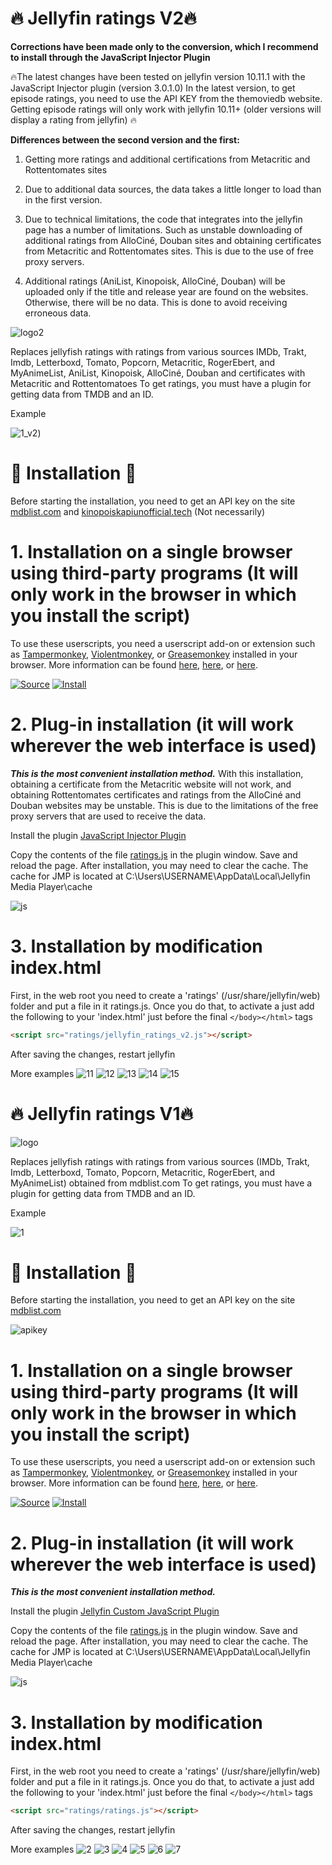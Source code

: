 # 🔥 Jellyfin ratings V2🔥
**Corrections have been made only to the conversion, which I recommend to install through the JavaScript Injector Plugin**

🔥The latest changes have been tested on jellyfin version 10.11.1 with the JavaScript Injector plugin (version 3.0.1.0)
In the latest version, to get episode ratings, you need to use the API KEY from the themoviedb website. Getting episode ratings will only work with jellyfin 10.11+ (older versions will display a rating from jellyfin) 🔥


**Differences between the second version and the first:**

1. Getting more ratings and additional certifications from Metacritic and Rottentomates sites

2. Due to additional data sources, the data takes a little longer to load than in the first version.

3. Due to technical limitations, the code that integrates into the jellyfin page has a number of limitations. Such as unstable downloading of additional ratings from AlloCiné, Douban sites and obtaining certificates from Metacritic and Rottentomates sites. This is due to the use of free proxy servers.

4. Additional ratings (AniList, Kinopoisk, AlloCiné, Douban) will be uploaded only if the title and release year are found on the websites. Otherwise, there will be no data.  This is done to avoid receiving erroneous data.

![logo2](https://github.com/Druidblack/jellyfin_ratings/blob/main/img/logo_v2.png)

Replaces jellyfish ratings with ratings from various sources IMDb, Trakt, Imdb, Letterboxd, Tomato, Popcorn, Metacritic, RogerEbert, and MyAnimeList, AniList, Kinopoisk, AlloCiné, Douban and certificates with Metacritic and Rottentomatoes
To get ratings, you must have a plugin for getting data from TMDB and an ID.

Example

![1_v2](https://github.com/Druidblack/jellyfin_ratings/blob/main/img/2_v2.jpg))

# 📌 Installation 📌

Before starting the installation, you need to get an API key on the site [mdblist.com](https://mdblist.com/preferences) and [kinopoiskapiunofficial.tech](kinopoiskapiunofficial.tech) (Not necessarily)

# 1. Installation on a single browser using third-party programs (It will only work in the browser in which you install the script)

To use these userscripts, you need a userscript add-on or extension such as [Tampermonkey](https://www.tampermonkey.net/), [Violentmonkey](https://violentmonkey.github.io/), or [Greasemonkey](https://addons.mozilla.org/en-GB/firefox/addon/greasemonkey/) installed in your browser. More information can be found [here](https://stackapps.com/tags/script/info), [here](https://openuserjs.org/about/Userscript-Beginners-HOWTO), or [here](https://userscripts-mirror.org/about/installing.html).

[![Source](https://github.com/Druidblack/MusicBrainz-UserScripts/blob/main/add/Source-button.png)](https://github.com/Druidblack/jellyfin_ratings/blob/main/jellyfin_ratings_v2.user.js)
[![Install](https://github.com/Druidblack/MusicBrainz-UserScripts/blob/main/add/Install-button.png)](https://github.com/Druidblack/jellyfin_ratings/raw/main/jellyfin_ratings_v2.user.js)

# 2. Plug-in installation (it will work wherever the web interface is used)
***This is the most convenient installation method.***
With this installation, obtaining a certificate from the Metacritic website will not work, and obtaining Rottentomates certificates and ratings from the AlloCiné and Douban websites may be unstable. This is due to the limitations of the free proxy servers that are used to receive the data.

Install the plugin [JavaScript Injector Plugin](https://github.com/n00bcodr/Jellyfin-JavaScript-Injector)

Copy the contents of the file [ratings.js](https://github.com/Druidblack/jellyfin_ratings/blob/main/jellyfin_ratings_v2.js) in the plugin window. Save and reload the page.
After installation, you may need to clear the cache. The cache for JMP is located at C:\Users\USERNAME\AppData\Local\Jellyfin Media Player\cache

![js](https://github.com/Druidblack/jellyfin_ratings/blob/main/img/jss.jpg)

# 3. Installation by modification index.html
First, in the web root you need to create a 'ratings' (/usr/share/jellyfin/web) folder and put a file in it ratings.js. Once you do that, to activate a just add the following to your 'index.html' just before the final `</body></html>` tags 

```html
<script src="ratings/jellyfin_ratings_v2.js"></script>
```
After saving the changes, restart jellyfin

More examples
![11](https://github.com/Druidblack/jellyfin_ratings/blob/main/img/1_v2.jpg)
![12](https://github.com/Druidblack/jellyfin_ratings/blob/main/img/2_v2.jpg)
![13](https://github.com/Druidblack/jellyfin_ratings/blob/main/img/3_v2.jpg)
![14](https://github.com/Druidblack/jellyfin_ratings/blob/main/img/4_v2.jpg)
![15](https://github.com/Druidblack/jellyfin_ratings/blob/main/img/5_v2.jpg)



# 🔥 Jellyfin ratings V1🔥

![logo](https://github.com/Druidblack/jellyfin_ratings/blob/main/img/logo.png)

Replaces jellyfish ratings with ratings from various sources (IMDb, Trakt, Imdb, Letterboxd, Tomato, Popcorn, Metacritic, RogerEbert, and MyAnimeList) obtained from mdblist.com
To get ratings, you must have a plugin for getting data from TMDB and an ID.

Example

![1](https://github.com/Druidblack/jellyfin_ratings/blob/main/img/1.jpg)

# 📌 Installation 📌

Before starting the installation, you need to get an API key on the site [mdblist.com](https://mdblist.com/preferences)

![apikey](https://github.com/Druidblack/jellyfin_ratings/blob/main/img/api%20key.jpg)

# 1. Installation on a single browser using third-party programs (It will only work in the browser in which you install the script)

To use these userscripts, you need a userscript add-on or extension such as [Tampermonkey](https://www.tampermonkey.net/), [Violentmonkey](https://violentmonkey.github.io/), or [Greasemonkey](https://addons.mozilla.org/en-GB/firefox/addon/greasemonkey/) installed in your browser. More information can be found [here](https://stackapps.com/tags/script/info), [here](https://openuserjs.org/about/Userscript-Beginners-HOWTO), or [here](https://userscripts-mirror.org/about/installing.html).

[![Source](https://github.com/Druidblack/MusicBrainz-UserScripts/blob/main/add/Source-button.png)](https://github.com/Druidblack/jellyfin_ratings/blob/main/jellyfin_ratings.user.js)
[![Install](https://github.com/Druidblack/MusicBrainz-UserScripts/blob/main/add/Install-button.png)](https://github.com/Druidblack/jellyfin_ratings/raw/main/jellyfin_ratings.user.js)

# 2. Plug-in installation (it will work wherever the web interface is used)
***This is the most convenient installation method.***

Install the plugin [Jellyfin Custom JavaScript Plugin](https://github.com/johnpc/jellyfin-plugin-custom-javascript)

Copy the contents of the file [ratings.js](https://github.com/Druidblack/jellyfin_ratings/blob/main/ratings.js) in the plugin window. Save and reload the page.
After installation, you may need to clear the cache. The cache for JMP is located at C:\Users\USERNAME\AppData\Local\Jellyfin Media Player\cache

![js](https://github.com/Druidblack/jellyfin_ratings/blob/main/img/jss.jpg)

# 3. Installation by modification index.html
First, in the web root you need to create a 'ratings' (/usr/share/jellyfin/web) folder and put a file in it ratings.js. Once you do that, to activate a just add the following to your 'index.html' just before the final `</body></html>` tags 

```html
<script src="ratings/ratings.js"></script>
```
After saving the changes, restart jellyfin

More examples
![2](https://github.com/Druidblack/jellyfin_ratings/blob/main/img/2.jpg)
![3](https://github.com/Druidblack/jellyfin_ratings/blob/main/img/3.jpg)
![4](https://github.com/Druidblack/jellyfin_ratings/blob/main/img/4.jpg)
![5](https://github.com/Druidblack/jellyfin_ratings/blob/main/img/5.jpg)
![6](https://github.com/Druidblack/jellyfin_ratings/blob/main/img/6.jpg)
![7](https://github.com/Druidblack/jellyfin_ratings/blob/main/img/7.jpg)
